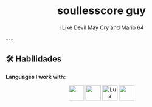 <h1 align="center">soullesscore guy</h1>

<p align="center">
  I Like Devil May Cry and Mario 64
</p>
---

## 🛠️ Habilidades

**Languages I work with:**

<div align="center">
  <img src="https://cdn.jsdelivr.net/gh/devicons/devicon/icons/react/react-original.svg" width="40"/>
  <img src="https://cdn.jsdelivr.net/gh/devicons/devicon/icons/c/c-original.svg" width="40"/>
  <img src="https://cdn.jsdelivr.net/gh/devicons/devicon/icons/lua/lua-original.svg" width="40" alt="Lua"/>
  <img src="https://cdn.jsdelivr.net/gh/devicons/devicon/icons/git/git-original.svg" width="40"/>
</div>

<p align="center">
</p>
